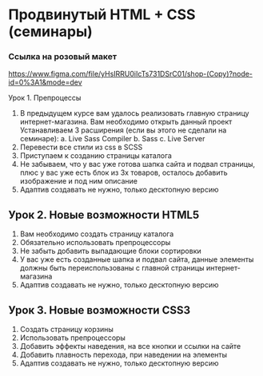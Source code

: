 # Продвинутый HTML + CSS (семинары)

### Ссылка на розовый макет 
https://www.figma.com/file/yHsIRRU0iIcTs731DSrC01/shop-(Copy)?node-id=0%3A1&mode=dev

Урок 1. Препроцессы
1. В предыдущем курсе вам удалось реализовать главную страницу интернет-магазина. Вам необходимо открыть данный проект
Устанавливаем 3 расширения (если вы этого не сделали на семинаре): a. Live Sass Compiler 
b. Sass 
c. Live Server
2. Перевести все стили из css в SCSS
3. Приступаем к созданию страницы каталога
4. Не забываем, что у вас уже готова шапка сайта и подвал страницы, плюс у вас уже есть блок из 3х товаров, осталось добавить изображение и под ним описание
5. Адаптив создавать не нужно, только десктопную версию

## Урок 2. Новые возможности HTML5

1. Вам необходимо создать страницу каталога
2. Обязательно использовать препроцессоры
3. Не забыть добавить выпадающие блоки сортировки
4. У вас уже есть созданные шапка и подвал сайта, данные элементы должны быть переиспользованы с главной страницы интернет-магазина
5. Адаптив создавать не нужно, только десктопную версию

## Урок 3. Новые возможности CSS3

1. Создать страницу корзины
2. Использовать препроцессоры
3. Добавить эффекты наведения, на все кнопки и ссылки на сайте
4. Добавить плавность перехода, при наведении на элементы
5. Адаптив создавать не нужно, только десктопную версию
